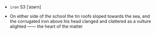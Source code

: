 - `iron` S3 [ˈaɪərn]



-  On either side of the school the tin roofs sloped towards the sea, and the corrugated iron above his head clanged and clattered as a vulture alighted —— the heart of the matter